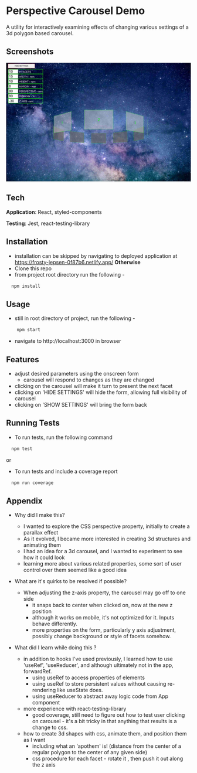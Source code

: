 # Perspective Carousel Demo

A utility for interactively examining effects of changing various settings
of a 3d polygon based carousel.

## Screenshots

![App Screenshot](https://raw.githubusercontent.com/Chris-Hesterman/ch-images/master/perspective-carousel.jpg?raw=true)

## Tech

**Application**: React, styled-components

**Testing**: Jest, react-testing-library

## Installation

- installation can be skipped by navigating to deployed application at https://frosty-jepsen-0f87b6.netlify.app/
  **Otherwise**
- Clone this repo
- from project root directory run the following -

```bash
  npm install
```

## Usage

- still in root directory of project, run the following -

```bash
    npm start
```

- navigate to http://localhost:3000 in browser

## Features

- adjust desired parameters using the onscreen form
  - carousel will respond to changes as they are changed
- clicking on the carousel will make it turn to present the next facet
- clicking on 'HIDE SETTINGS' will hide the form, allowing full visibility of carousel
- clicking on 'SHOW SETTINGS' will bring the form back

## Running Tests

- To run tests, run the following command

```bash
  npm test
```

or

- To run tests and include a coverage report

```bash
  npm run coverage
```

## Appendix

- Why did I make this?

  - I wanted to explore the CSS perspective property, initially to create a parallax effect
  - As it evolved, I became more interested in creating 3d structures and animating them
  - I had an idea for a 3d carousel, and I wanted to experiment to see how it could look
  - learning more about various related properties, some sort of user control over them seemed like a good idea

- What are it's quirks to be resolved if possible?

  - When adjusting the z-axis property, the carousel may go off to one side
    - it snaps back to center when clicked on, now at the new z position
    - although it works on mobile, it's not optimized for it. Inputs behave differently.
    - more properties on the form, particularly y axis adjustment, possibly change background or style of facets somehow.

- What did I learn while doing this ?
  - in addition to hooks I've used previously, I learned how to use 'useRef', 'useReducer', and although ultimately not in the app, forwardRef.
    - using useRef to access properties of elements
    - using useRef to store persistent values without causing re-rendering like useState does.
    - using useReducer to abstract away logic code from App component
  - more experience with react-testing-library
    - good coverage, still need to figure out how to test user clicking on carousel - it's a bit tricky in that anything that results is a change to css.
  - how to create 3d shapes with css, animate them, and position them as I want
    - including what an 'apothem' is! (distance from the center of a regular polygon to the center of any given side)
    - css procedure for each facet - rotate it , then push it out along the z axis
